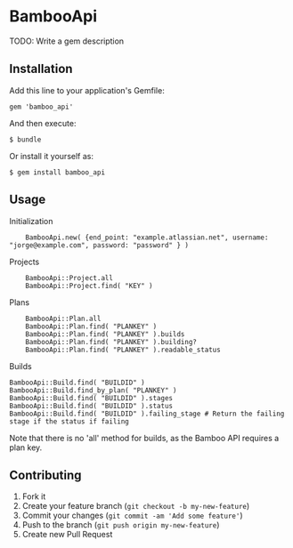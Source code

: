 # BambooApi

TODO: Write a gem description

## Installation

Add this line to your application's Gemfile:

    gem 'bamboo_api'

And then execute:

    $ bundle

Or install it yourself as:

    $ gem install bamboo_api

## Usage

Initialization

		BambooApi.new( {end_point: "example.atlassian.net", username: "jorge@example.com", password: "password" } )

Projects

		BambooApi::Project.all
		BambooApi::Project.find( "KEY" )

Plans

		BambooApi::Plan.all
		BambooApi::Plan.find( "PLANKEY" )
		BambooApi::Plan.find( "PLANKEY" ).builds
		BambooApi::Plan.find( "PLANKEY" ).building?
		BambooApi::Plan.find( "PLANKEY" ).readable_status 

Builds

	BambooApi::Build.find( "BUILDID" )
	BambooApi::Build.find_by_plan( "PLANKEY" )
	BambooApi::Build.find( "BUILDID" ).stages
	BambooApi::Build.find( "BUILDID" ).status
	BambooApi::Build.find( "BUILDID" ).failing_stage # Return the failing stage if the status if failing

Note that there is no 'all' method for builds, as the Bamboo API requires a plan key.

## Contributing

1. Fork it
2. Create your feature branch (`git checkout -b my-new-feature`)
3. Commit your changes (`git commit -am 'Add some feature'`)
4. Push to the branch (`git push origin my-new-feature`)
5. Create new Pull Request
